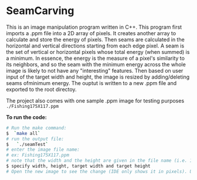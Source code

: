 # SeamCarving

This is an image manipulation program written in C++. This program first imports a .ppm file into a 2D array of pixels. It creates another array to calculate and store the energy of pixels. Then seams are calculated in the horizontal and vertical directions starting from each edge pixel. A seam is the set of vertical or horizontal pixels whose total energy (when summed) is a minimum. In essence, the energy is the measure of a pixel's similarity to its neighbors, and so the seam with the minimum energy across the whole image is likely to not have any "interesting" features. Then based on user input of the target width and height, the image is resized by adding/deleting seams ofminimum energy. The ouptut is written to a new .ppm file and exported to the root directoy.

The project also comes with one sample .ppm image for testing purposes `./Fishing175X117.ppm`

**To run the code:**

```bash
# Run the make command:
$  `make all`
# run the output file:
$   `./seamTest`
# enter the image file name:
# ex: Fishing175X117.ppm
# note that the width and the height are given in the file name (i.e. 175 and 117 respectively) and the target width and height are upto the user.
$ specify width, height, target width and target height
# Open the new image to see the change (IDE only shows it in pixels). Use application like GIMP to view the image.
```
